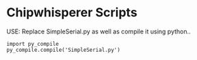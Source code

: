 # Chipwhisperer Scripts

USE: Replace SimpleSerial.py as well as compile it using python..

```
import py_compile
py_compile.compile('SimpleSerial.py')
```
